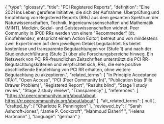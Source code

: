 {
    "type": "glossary",
    "title": "PCI Registered Reports",
    "definition": "Eine 2021 ins Leben gerufene Initiative, die sich der Aufnahme, Überprüfung und Empfehlung von Registered Reports (RRs) aus dem gesamten Spektrum der Naturwissenschaften, Technik, Ingenieurwissenschaften und Mathematik (MINT), Medizin, Sozial- und Geisteswissenschaften widmet. Peer Community In (PCI) RRs werden von einem \"Recommender\" (dt. Empfehlende:r, entspricht einem Action Editor) betreut und von mindestens zwei Expert:innen auf dem jeweiligen Gebiet begutachtet. Es bietet kostenlose und transparente Begutachtungen vor (Stufe 1) und nach der Studiendurchführung (Stufe 2) über alle Forschungsbereiche hinweg. Ein Netzwerk von PCI RR-freundlichen Zeitschriften unterstützt die PCI RR-Begutachtungskriterien und verpflichtet sich, RRs, die eine positive abschließende Empfehlung von PCI RR erhalten, ohne weitere Begutachtung zu akzeptieren.",
    "related_terms": [
        "In Principle Acceptance (IPA)",
        "Open Access",
        "PCI (Peer Community In)",
        "Publication bias (File Drawer Problem)",
        "Registered Report",
        "Results blind",
        "Stage 1 study review",
        "Stage 2 study review",
        "Transparency"
    ],
    "references": [
        "https://rr.peercommunityin.org/about/about https://rr.peercommunityin.org/about/about"
    ],
    "alt_related_terms": [
        null
    ],
    "drafted_by": [
        "Charlotte R. Pennington"
    ],
    "reviewed_by": [
        "Sarah Ashcroft-Jones",
        "Jamie P. Cockcroft",
        "Mahmoud Elsherif ",
        "Helena Hartmann"
    ],
    "language": "german"
}
